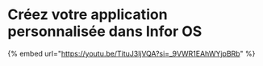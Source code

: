 # Créez votre application personnalisée dans Infor OS



{% embed url="https://youtu.be/TituJ3ljVQA?si=_9VWR1EAhWYjpBRb" %}
